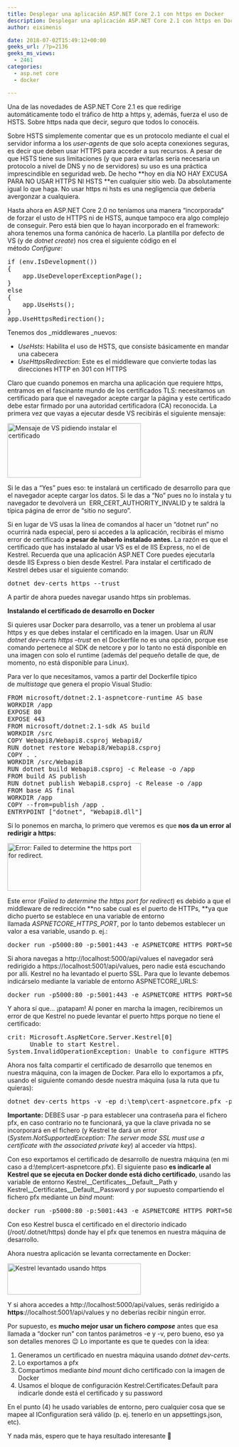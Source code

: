 ```yaml
---
title: Desplegar una aplicación ASP.NET Core 2.1 con https en Docker
description: Desplegar una aplicación ASP.NET Core 2.1 con https en Docker
author: eiximenis

date: 2018-07-02T15:49:12+00:00
geeks_url: /?p=2136
geeks_ms_views:
  - 2461
categories:
  - asp.net core
  - docker

---
```

Una de las novedades de ASP.NET Core 2.1 es que redirige automáticamente todo el tráfico de http a https y, además, fuerza el uso de HSTS. Sobre https nada que decir, seguro que todos lo conocéis.
  
Sobre HSTS simplemente comentar que es un protocolo mediante el cual el servidor informa a los _user-agents_ de que solo acepta conexiones seguras, es decir que deben usar HTTPS para acceder a sus recursos. A pesar de que HSTS tiene sus limitaciones (y que para evitarlas sería necesaria un protocolo a nivel de DNS y no de servidores) su uso es una práctica imprescindible en seguridad web. De hecho **hoy en día NO HAY EXCUSA PARA NO USAR HTTPS NI HSTS **en cualquier sitio web. Da absolutamente igual lo que haga. No usar https ni hsts es una negligencia que debería avergonzar a cualquiera.
  
<!--more-->


  
Hasta ahora en ASP.NET Core 2.0 no teníamos una manera &#8220;incorporada&#8221; de forzar el usto de HTTPS ni de HSTS, aunque tampoco era algo complejo de conseguir. Pero está bien que lo hayan incorporado en el framework: ahora tenemos una forma canónica de hacerlo. La plantilla por defecto de VS (y de _dotnet create_) nos crea el siguiente código en el método _Configure_:

<pre class="EnlighterJSRAW" data-enlighter-language="csharp">if (env.IsDevelopment())
{
    app.UseDeveloperExceptionPage();
}
else
{
    app.UseHsts();
}
app.UseHttpsRedirection();</pre>

Tenemos dos _middlewares _nuevos:

  * _UseHsts_: Habilita el uso de HSTS, que consiste básicamente en mandar una cabecera
  * _UseHttpsRedirection_: Este es el middleware que convierte todas las direcciones HTTP en 301 con HTTPS

Claro que cuando ponemos en marcha una aplicación que requiere https, entramos en el fascinante mundo de los certificados TLS: necesitamos un certificado para que el navegador acepte cargar la página y este certificado debe estar firmado por una autoridad certificadora (CA) reconocida. La primera vez que vayas a ejecutar desde VS recibirás el siguiente mensaje:
  
[<img class="alignnone size-medium wp-image-2137" src="https://geeks.ms/etomas/wp-content/uploads/sites/154/2018/07/iis-cert-vs-300x122.png" alt="Mensaje de VS pidiendo instalar el certificado" width="300" height="122" />][1]
  
Si le das a &#8220;Yes&#8221; pues eso: te instalará un certificado de desarrollo para que el navegador acepte cargar los datos. Si le das a &#8220;No&#8221; pues no lo instala y tu navegador te devolverá un  ERR\_CERT\_AUTHORITY_INVALID y te saldrá la típica página de error de &#8220;sitio no seguro&#8221;.
  
Si en lugar de VS usas la línea de comandos al hacer un &#8220;dotnet run&#8221; no ocurrirá nada especial, pero si accedes a la aplicación, recibirás el mismo error de certificado **a pesar de haberlo instalado antes.** La razón es que el certificado que has instalado al usar VS es el de IIS Express, no el de Kestrel. Recuerda que una aplicación ASP.NET Core puedes ejecutarla desde IIS Express o bien desde Kestrel. Para instalar el certificado de Kestrel debes usar el siguiente comando:

<pre class="EnlighterJSRAW" data-enlighter-language="shell">dotnet dev-certs https --trust</pre>

A partir de ahora puedes navegar usando https sin problemas.
  
**Instalando el certificado de desarrollo en Docker**
  
Si quieres usar Docker para desarrollo, vas a tener un problema al usar https y es que debes instalar el certificado en la imagen. Usar un _RUN dotnet dev-certs https &#8211;trust_ en el Dockerfile no es una opción, porque ese comando pertenece al SDK de netcore y por lo tanto no está disponible en una imagen con solo el runtime (además del pequeño detalle de que, de momento, no está disponible para Linux).
  
Para ver lo que necesitamos, vamos a partir del Dockerfile típico de _multistage_ que genera el propio Visual Studio:

<pre class="EnlighterJSRAW" data-enlighter-language="json">FROM microsoft/dotnet:2.1-aspnetcore-runtime AS base
WORKDIR /app
EXPOSE 80
EXPOSE 443
FROM microsoft/dotnet:2.1-sdk AS build
WORKDIR /src
COPY Webapi8/Webapi8.csproj Webapi8/
RUN dotnet restore Webapi8/Webapi8.csproj
COPY . .
WORKDIR /src/Webapi8
RUN dotnet build Webapi8.csproj -c Release -o /app
FROM build AS publish
RUN dotnet publish Webapi8.csproj -c Release -o /app
FROM base AS final
WORKDIR /app
COPY --from=publish /app .
ENTRYPOINT ["dotnet", "Webapi8.dll"]
</pre>

Si lo ponemos en marcha, lo primero que veremos es que **nos da un error al redirigir a https:**
  
[<img class="alignnone size-medium wp-image-2139" src="https://geeks.ms/etomas/wp-content/uploads/sites/154/2018/07/no-redirect-port-300x107.png" alt="Error: Failed to determine the https port for redirect." width="300" height="107" />][2]
  
Este error (_Failed to determine the https port for redirect_) es debido a que el middleware de redirección **no sabe cual es el puerto de HTTPs, **ya que dicho puerto se establece en una variable de entorno llamada _ASPNETCORE\_HTTPS\_PORT_, por lo tanto debemos establecer un valor a esa variable, usando p. ej.:

<pre class="EnlighterJSRAW" data-enlighter-language="shell">docker run -p5000:80 -p:5001:443 -e ASPNETCORE_HTTPS_PORT=5001 webapi8</pre>

Si ahora navegas a http://localhost:5000/api/values el navegador será redirigido a https://localhost:5001/api/values, pero nadie está escuchando por allí. Kestrel no ha levantado el puerto SSL. Para que lo levante debemos indicárselo mediante la variable de entorno ASPNETCORE_URLS:

<pre class="EnlighterJSRAW" data-enlighter-language="shell">docker run -p5000:80 -p:5001:443 -e ASPNETCORE_HTTPS_PORT=5001 -e ASPNETCORE_URLS=https://+;http://+ webapi8</pre>

Y ahora sí que... ¡patapam! Al poner en marcha la imagen, recibiremos un error de que Kestrel no puede levantar el puerto https porque no tiene el certificado:

<pre class="EnlighterJSRAW" data-enlighter-language="raw">crit: Microsoft.AspNetCore.Server.Kestrel[0]
      Unable to start Kestrel.
System.InvalidOperationException: Unable to configure HTTPS endpoint. No server certificate was specified, and the default developer certificate could not be found.</pre>

Ahora nos falta compartir el certificado de desarrollo que tenemos en nuestra máquina, con la imagen de Docker. Para ello lo exportamos a pfx, usando el siguiente comando desde nuestra máquina (usa la ruta que tu quieras):

<pre class="EnlighterJSRAW" data-enlighter-language="null">dotnet dev-certs https -v -ep d:\temp\cert-aspnetcore.pfx -p ufo</pre>

**Importante:** DEBES usar -p para establecer una contraseña para el fichero pfx, en caso contrario no te funcionará, ya que la clave privada no se incorporará en el fichero (y Kestrel te dará un error (_System.NotSupportedException: The server mode SSL must use a certificate with the associated private key_) al acceder vía https).
  
Con eso exportamos el certificado de desarrollo de nuestra máquina (en mi caso a d:\temp\cert-aspnetcore.pfx). El siguiente paso **es indicarle al Kestrel que se ejecuta en Docker donde está dicho certificado**, usando las variable de entorno Kestrel\_\_Certificates\_\_Default\_\_Path y Kestrel\_\_Certificates\_\_Default\_\_Password y por supuesto compartiendo el fichero pfx mediante un _bind mount_:

<pre class="EnlighterJSRAW" data-enlighter-language="shell">docker run -p5000:80 -p:5001:443 -e ASPNETCORE_HTTPS_PORT=5001 -e ASPNETCORE_URLS=https://+;http://+ -e Kestrel__Certificates__Default__Path=/root/.dotnet/https/cert-aspnetcore.pfx -e Kestrel__Certificates__Default__Password=ufo -v D:\temp\:/root/.dotnet/https webapi8</pre>

Con eso Kestrel busca el certificado en el directorio indicado (/root/.dotnet/https) donde hay el pfx que tenemos en nuestra máquina de desarrollo.
  
Ahora nuestra aplicación se levanta correctamente en Docker:
  
[<img class="alignnone size-medium wp-image-2140" src="https://geeks.ms/etomas/wp-content/uploads/sites/154/2018/07/kestrel-docker-https-300x70.png" alt="Kestrel levantado usando https" width="300" height="70" />][3]
  
Y si ahora accedes a http://localhost:5000/api/values, serás redirigido a **https**://localhost:5001/api/values y no deberías recibir ningún error.
  
Por supuesto, es **mucho mejor usar un fichero _compose_** antes que esa llamada a &#8220;docker run&#8221; con tantos parámetros -e y -v, pero bueno, eso ya son detalles menores 😉 Lo importante es que te quedes con la idea:

  1. Generamos un certificado en nuestra máquina usando _dotnet dev-certs_.
  2. Lo exportamos a pfx
  3. Compartimos mediante _bind mount_ dicho certificado con la imagen de Docker
  4. Usamos el bloque de configuración Kestrel:Certificates:Default para indicarle donde está el certificado y su password

En el punto (4) he usado variables de entorno, pero cualquier cosa que se mapee al IConfiguration será válido (p. ej. tenerlo en un appsettings.json, etc).
  
Y nada más, espero que te haya resultado interesante 🙂
  
&nbsp;

 [1]: https://geeks.ms/etomas/wp-content/uploads/sites/154/2018/07/iis-cert-vs.png
 [2]: https://geeks.ms/etomas/wp-content/uploads/sites/154/2018/07/no-redirect-port.png
 [3]: https://geeks.ms/etomas/wp-content/uploads/sites/154/2018/07/kestrel-docker-https.png